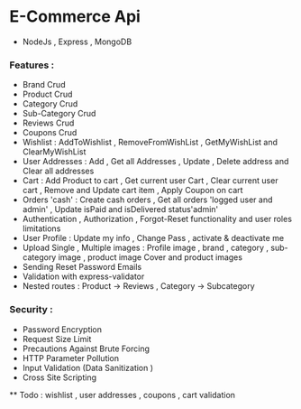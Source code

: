 # E-Commerce Api

- NodeJs , Express , MongoDB

### Features :
- Brand Crud
- Product Crud 
- Category Crud
- Sub-Category Crud
- Reviews Crud
- Coupons Crud
- Wishlist : AddToWishlist , RemoveFromWishList , GetMyWishList and ClearMyWishList
- User Addresses : Add , Get all Addresses , Update , Delete address and Clear all addresses
- Cart : Add Product to cart , Get current user Cart , Clear current user cart , Remove and Update cart item , Apply Coupon on cart
- Orders 'cash' : Create cash orders , Get all orders 'logged user and admin' , Update isPaid and isDelivered status'admin' 
- Authentication , Authorization , Forgot-Reset functionality and user roles limitations
- User Profile : Update my info , Change Pass , activate & deactivate me
- Upload Single , Multiple images : Profile image , brand , category , sub-category image , product image Cover and product images
- Sending Reset Password Emails
- Validation with express-validator               
- Nested routes : Product -> Reviews , Category -> Subcategory
  
### Security : 
- Password Encryption
- Request Size Limit
- Precautions Against Brute Forcing
- HTTP Parameter Pollution
- Input Validation (Data Sanitization )
- Cross Site Scripting


** Todo : wishlist , user addresses , coupons , cart validation
